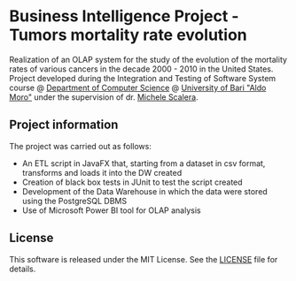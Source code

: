 # Business Intelligence Project - Tumors mortality rate evolution
Realization of an OLAP system for the study of the evolution of the mortality rates of various cancers in the decade 2000 - 2010 in the United States.
Project developed during the Integration and Testing of Software System course @ [Department of Computer Science](https://www.uniba.it/ricerca/dipartimenti/informatica) @ [University of Bari "Aldo Moro"](http://www.uniba.it/) under the supervision of dr. [Michele Scalera](https://www.uniba.it/docenti/scalera-michele).


## Project information
The project was carried out as follows:
* An ETL script in JavaFX that, starting from a dataset in csv format, transforms and loads it into the DW created
* Creation of black box tests in JUnit to test the script created
* Development of the Data Warehouse in which the data were stored using the PostgreSQL DBMS
* Use of Microsoft Power BI tool for OLAP analysis

## License
This software is released under the MIT License. See the [LICENSE](LICENSE) file for details.

